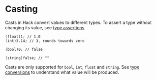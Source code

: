 # Casting

Casts in Hack convert values to different types. To assert a type
without changing its value, see [type assertions](/hack/expressions-and-operators/type-assertions).

``` Hack
(float)1; // 1.0
(int)3.14; // 3, rounds towards zero

(bool)0; // false

(string)false; // ""
```

Casts are only supported for `bool`, `int`, `float` and `string`. See
[type conversions](/hack/types/type-conversion) to understand what
value will be produced.
